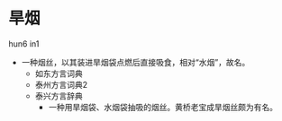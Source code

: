 # 旱烟
hun6 in1
+ 一种烟丝，以其装进旱烟袋点燃后直接吸食，相对“水烟”，故名。
  * 如东方言词典
  * 泰州方言词典2
  * 泰兴方言辞典
    + 一种用旱烟袋、水烟袋抽吸的烟丝。黄桥老宝成旱烟丝颇为有名。

